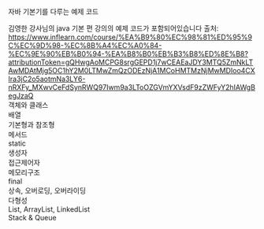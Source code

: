 자바 기본기를 다루는 예제 코드

김영한 강사님의 java 기본 편 강의의 예제 코드가 포함되어있습니다
출처: https://www.inflearn.com/course/%EA%B9%80%EC%98%81%ED%95%9C%EC%9D%98-%EC%8B%A4%EC%A0%84-%EC%9E%90%EB%B0%94-%EA%B8%B0%EB%B3%B8%ED%8E%B8?attributionToken=gQHwgAoMCPG8srgGEPD1j7wCEAEaJDY3MTQ5ZmNkLTAwMDAtMjg5OC1hY2M0LTMwZmQzODEzNjA1MCoHMTMzNjMwMDIoo4CXIra3jC2o5aotmNa3LY6-nRXFy_MXwvCeFdSynRWQ97Iwm9a3LToOZGVmYXVsdF9zZWFyY2hIAWgBegJzaQ </br>
객체와 클래스</br>
배열</br>
기본형과 참조형</br>
메서드</br>
static</br>
생성자</br>
접근제어자</br>
메모리구조</br>
final</br>
상속, 오버로딩, 오버라이딩</br>
다형성</br>
List, ArrayList, LinkedList</br>
Stack & Queue
